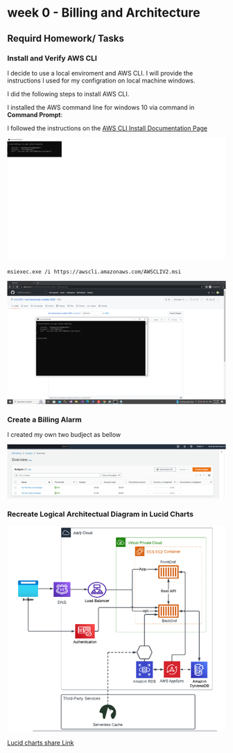 # week 0  - Billing and Architecture 

## Requird Homework/ Tasks

### Install and Verify AWS CLI

I decide to use a local enviroment and AWS CLI.
I will provide the instructions I used for my configration on local machine windows.

I did the following steps to install AWS CLI.

I installed the AWS command line for windows 10 via command in **Command Prompt**:

I followed the instructions on the [AWS CLI Install Documentation Page ](https://docs.aws.amazon.com/cli/latest/userguide/getting-started-install.html)

![Installing AWS CLI](assest/AWS-commnd-line.png)

```
msiexec.exe /i https://awscli.amazonaws.com/AWSCLIV2.msi
```
![Proof of working AWS CLI](assest/Proof-AWS-commndline.png)

### Create a Billing Alarm

 I created my own two budject as bellow 
 
 ![Image of the budjet alarm](assest/Budjet-alarm.png)

### Recreate Logical Architectual Diagram in Lucid Charts

![Cruddur Logical Design](assest/Recreate-Logical-Architectual-Diagram.png)

[Lucid charts share Link](https://lucid.app/lucidchart/27b28031-62ec-4ba3-8485-8450c6114ad4/edit?viewport_loc=-981%2C-1534%2C2800%2C1243%2C0_0&invitationId=inv_36d944e3-e11c-4bef-ad61-2cfbdfddc819)

